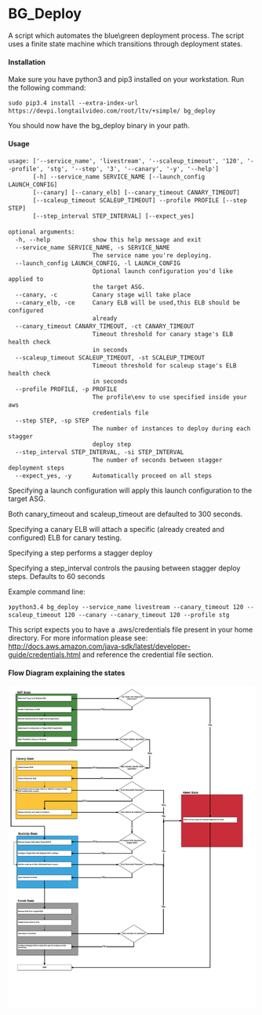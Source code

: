 # BG_Deploy

A script which automates the blue\green deployment process. The script uses a finite state machine which transitions through deployment states.

#### Installation
Make sure you have python3 and pip3 installed on your workstation.
Run the following command:

```
sudo pip3.4 install --extra-index-url https://devpi.longtailvideo.com/root/ltv/+simple/ bg_deploy
```

You should now have the bg_deploy binary in your path.

#### Usage
```
usage: ['--service_name', 'livestream', '--scaleup_timeout', '120', '--profile', 'stg', '--step', '3', '--canary', '-y', '--help']
       [-h] --service_name SERVICE_NAME [--launch_config LAUNCH_CONFIG]
       [--canary] [--canary_elb] [--canary_timeout CANARY_TIMEOUT]
       [--scaleup_timeout SCALEUP_TIMEOUT] --profile PROFILE [--step STEP]
       [--step_interval STEP_INTERVAL] [--expect_yes]

optional arguments:
  -h, --help            show this help message and exit
  --service_name SERVICE_NAME, -s SERVICE_NAME
                        The service name you're deploying.
  --launch_config LAUNCH_CONFIG, -l LAUNCH_CONFIG
                        Optional launch configuration you'd like applied to
                        the target ASG.
  --canary, -c          Canary stage will take place
  --canary_elb, -ce     Canary ELB will be used,this ELB should be configured
                        already
  --canary_timeout CANARY_TIMEOUT, -ct CANARY_TIMEOUT
                        Timeout threshold for canary stage's ELB health check
                        in seconds
  --scaleup_timeout SCALEUP_TIMEOUT, -st SCALEUP_TIMEOUT
                        Timeout threshold for scaleup stage's ELB health check
                        in seconds
  --profile PROFILE, -p PROFILE
                        The profile\env to use specified inside your aws
                        credentials file
  --step STEP, -sp STEP
                        The number of instances to deploy during each stagger
                        deploy step
  --step_interval STEP_INTERVAL, -si STEP_INTERVAL
                        The number of seconds between stagger deployment steps
  --expect_yes, -y      Automatically proceed on all steps
```

Specifying a launch configuration will apply this launch configuration to the target ASG.

Both canary_timeout and scaleup_timeout are defaulted to 300 seconds.

Specifying a canary ELB will attach a specific (already created and configured) ELB for canary testing.

Specifying a step performs a stagger deploy

Specifying a step_interval controls the pausing between stagger deploy steps. Defaults to 60 seconds





Example command line:

```
❯python3.4 bg_deploy --service_name livestream --canary_timeout 120 --scaleup_timeout 120 --canary --canary_timeout 120 --profile stg   
```

This script expects you to have a .aws/credentials file present in your home directory. For more information please see: http://docs.aws.amazon.com/java-sdk/latest/developer-guide/credentials.html and reference the credential file section. 

#### Flow Diagram explaining the states

![](docs/BG_deploy.png?raw=true "BG Deploy Flow Diagram")
